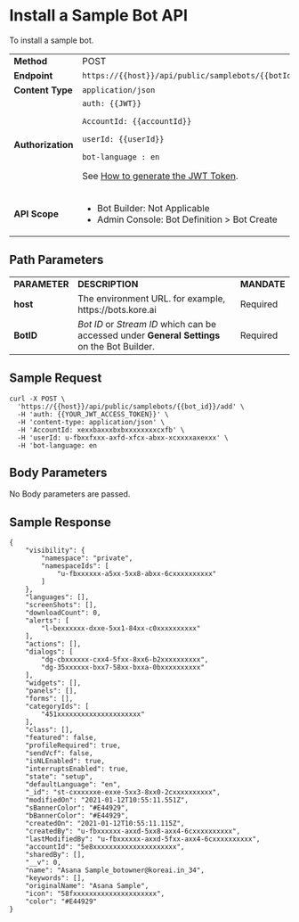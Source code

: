 # **Install a Sample Bot API**

To install a sample bot.


<table>
  <tr>
   <td><strong>Method</strong>
   </td>
   <td>POST
   </td>
  </tr>
  <tr>
   <td><strong>Endpoint</strong>
   </td>
   <td><code>https://{{host}}/api/public/samplebots/{{botId}}/add</code>
   </td>
  </tr>
  <tr>
   <td><strong>Content Type</strong>
   </td>
   <td><code>application/json</code>
   </td>
  </tr>
  <tr>
   <td><strong>Authorization</strong>
   </td>
   <td><code>auth: {{JWT}}</code>
<p>
<code>AccountId: {{accountId}}</code>
<p>
<code>userId: {{userId}}</code>
<p>
<code>bot-language : en</code>
<p>
See <a href="https://developer.kore.ai/docs/bots/api-guide/apis/#Generating_the_JWT_Token">How to generate the JWT Token</a>.
   </td>
  </tr>
  <tr>
   <td><strong>API Scope</strong>
   </td>
   <td>
<ul>

<li>Bot Builder: Not Applicable

<li>Admin Console: Bot Definition > Bot Create
</li>
</ul>
   </td>
  </tr>
</table>


 


## Path Parameters


<table>
  <tr>
   <td><strong>PARAMETER</strong>
   </td>
   <td><strong>DESCRIPTION</strong>
   </td>
   <td><strong>MANDATE</strong>
   </td>
  </tr>
  <tr>
   <td><strong>host</strong>
   </td>
   <td>The environment URL. for example, https://bots.kore.ai
   </td>
   <td>Required
   </td>
  </tr>
  <tr>
   <td><strong>BotID</strong>
   </td>
   <td><em>Bot ID</em> or <em>Stream ID</em> which can be accessed under <strong>General Settings</strong> on the Bot Builder.
   </td>
   <td>Required
   </td>
  </tr>
</table>


 


## Sample Request


```
curl -X POST \
  'https://{{host}}/api/public/samplebots/{{bot_id}}/add' \
  -H 'auth: {{YOUR_JWT_ACCESS_TOKEN}}' \
  -H 'content-type: application/json' \
  -H 'AccountId: xexxbaxxxbxbxxxxxxxxcxfb' \
  -H 'userId: u-fbxxfxxx-axfd-xfcx-abxx-xcxxxxaxexxx' \
  -H 'bot-language: en 
```

## Body Parameters

No Body parameters are passed.
## Sample Response

```
{
    "visibility": {
        "namespace": "private",
        "namespaceIds": [
            "u-fbxxxxxx-a5xx-5xx8-abxx-6cxxxxxxxxxx"
        ]
    },
    "languages": [],
    "screenShots": [],
    "downloadCount": 0,
    "alerts": [
        "l-bexxxxxx-dxxe-5xx1-84xx-c0xxxxxxxxxx"
    ],
    "actions": [],
    "dialogs": [
        "dg-cbxxxxxx-cxx4-5fxx-8xx6-b2xxxxxxxxxx",
        "dg-35xxxxxx-bxx7-58xx-bxxa-0bxxxxxxxxxx"
    ],
    "widgets": [],
    "panels": [],
    "forms": [],
    "categoryIds": [
        "451xxxxxxxxxxxxxxxxxxxxx"
    ],
    "class": [],
    "featured": false,
    "profileRequired": true,
    "sendVcf": false,
    "isNLEnabled": true,
    "interruptsEnabled": true,
    "state": "setup",
    "defaultLanguage": "en",
    "_id": "st-cxxxxxxe-exxe-5xx3-8xx0-2cxxxxxxxxxx",
    "modifiedOn": "2021-01-12T10:55:11.551Z",
    "sBannerColor": "#E44929",
    "bBannerColor": "#E44929",
    "createdOn": "2021-01-12T10:55:11.115Z",
    "createdBy": "u-fbxxxxxx-axxd-5xx8-axx4-6cxxxxxxxxxx",
    "lastModifiedBy": "u-fbxxxxxx-axxd-5fxx-axx4-6cxxxxxxxxxx",
    "accountId": "5e8xxxxxxxxxxxxxxxxxxxxx",
    "sharedBy": [],
    "__v": 0,
    "name": "Asana Sample_botowner@koreai.in_34",
    "keywords": [],
    "originalName": "Asana Sample",
    "icon": "58fxxxxxxxxxxxxxxxxxxxxx",
    "color": "#E44929"
}
```